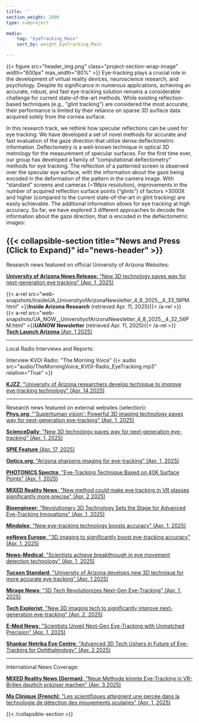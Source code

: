 ```yaml
---
title: ''
section_weight: 1000
type: subproject

media:
    tag: "EyeTracking_Main"
    sort_by: weight_EyeTracking_Main

---
```

{{< figure src="header_img.png" class="project-section-wrap-image" width="600px" max_width="80%" >}}
Eye-tracking plays a crucial role in the development of virtual reality devices, neuroscience research, and psychology. Despite its significance in numerous applications, achieving an accurate, robust, and fast eye-tracking solution remains a considerable challenge for current state-of-the-art methods. While existing reflection-based techniques (e.g., "glint tracking") are considered the most accurate, their performance is limited by their reliance on sparse 3D surface data acquired solely from the cornea surface. 

In this research track, we rethink how specular reflections can be used for eye tracking: We have developed a set of novel methods for accurate and fast evaluation of the gaze direction that utilize dense deflectometric information. Deflectometry is a well-known technique in optical 3D metrology for the measurement of specular surfaces. For the first time ever, our group has developed a family of “computational deflectometry” methods for eye tracking.  The reflection of a patterned screen is observed over the specular eye surface, with the information about the gaze being encoded in the deformation of the pattern in the camera image. With “standard” screens and cameras (~1Mpix resolution), improvements in the number of acquired reflection surface points (“glints”) of factors >3000X and higher (compared to the current state-of-the-art in glint tracking) are easily achievable. The additional information allows for eye tracking at high accuracy. So far, we have explored 3 different approaches to decode the information about the gaze direction, that is encoded in the deflectometric images: 

{{< collapsible-section title="News and Press (Click to Expand)" id="news-header" >}}
--------  
Research news featured on official University of Arizona Websites: 

[**University of Arizona News Release:** "New 3D technology paves way for next-generation eye tracking" (Apr. 1, 2025)](https://news.arizona.edu/news/new-3d-technology-paves-way-next-generation-eye-tracking)

{{< a-rel src="web-snapshots/InsideUA_UniversityofArizonaNewsletter_4_8_2025__4_33_18PM.html" >}}**Inside Arizona Research** (retrieved Apr. 11, 2025){{< /a-rel >}}   
{{< a-rel src="web-snapshots/UA_NOW__UniversityofArizonaNewsletter_4_8_2025__4_32_56PM.html" >}}**UANOW Newsletter** (retrieved Apr. 11, 2025){{< /a-rel >}}   
[**Tech Launch Arizona** (Apr. 1 2025)](https://techlaunch.arizona.edu/news/new-3d-technology-paves-way-next-generation-eye-tracking)

-------- 
Local Radio Interviews and Reports:  

Interview KVOI Radio: "The Morning Voice" 
{{< audio src="audio/TheMorningVoice_KVOI-Radio_EyeTracking.mp3" relative="True" >}}

[**KJZZ**: "University of Arizona researchers develop technique to improve eye-tracking technology" (Apr. 14 2025)](https://www.kjzz.org/education/2025-04-14/university-of-arizona-researchers-develop-technique-to-improve-eye-tracking-technology)

--------  
Research news featured on external websites (selection):  
[**Phys.org**: "'Superhuman vision': Powerful 3D imaging technology paves way for next-generation eye-tracking" (Apr. 1, 2025)](https://phys.org/news/2025-03-superhuman-vision-powerful-3d-imaging.html)  

[**ScienceDaily**: "New 3D technology paves way for next-generation eye-tracking" (Apr. 1, 2025)](https://www.sciencedaily.com/releases/2025/04/250401131530.htm) 

[**SPIE Feature** (Apr. 17, 2025)](https://www.linkedin.com/posts/spie_researchers-at-the-university-of-arizona-activity-7318746334084116480-1Hgz/?utm_source=share&utm_medium=member_android&rcm=ACoAACeIZlgBXc4HXy54dsYMarkw2HjukiFomc8)  

[**Optics.org**: "Arizona sharpens imaging for eye-tracking" (Apr. 1, 2025)](https://optics.org/news/16/4/5)    

[**PHOTONICS Spectra**: "Eye-Tracking Technique Based on 40K Surface Points" (Apr. 1, 2025)](https://www.photonics.com/Articles/Eye-Tracking_Technique_Based_on_40K_Surface_Points/p5/a70887)    

[**MIXED Reality News**: "New method could make eye tracking in VR glasses significantly more precise" (Apr. 2 2025)](https://mixed-news.com/en/new-eye-tracking-method-could-dramatically-improve-vr-headset-accuracy/)  

[**Bioengineer**: "Revolutionary 3D Technology Sets the Stage for Advanced Eye-Tracking Innovations" (Apr. 1, 2025)](https://bioengineer.org/revolutionary-3d-technology-sets-the-stage-for-advanced-eye-tracking-innovations/)  

[**Mindplex**: "New eye-tracking technology boosts accuracy" (Apr. 1, 2025)](https://magazine.mindplex.ai/mp_news/new-eye-tracking-technology-boosts-accuracy/)  

[**eeNews Europe**: "3D imaging to significantly boost eye-tracking accuracy" (Apr. 1, 2025)](https://www.eenewseurope.com/en/3d-imaging-to-significantly-boost-eye-tracking-accuracy/)  

[**News-Medical**: "Scientists achieve breakthrough in eye movement detection technology" (Apr. 1, 2025)](https://www.news-medical.net/news/20250401/Scientists-achieve-breakthrough-in-eye-movement-detection-technology.aspx)  

[**Tucson Standard**: "University of Arizona develops new 3D technique for more accurate eye tracking" (Apr. 1 2025)](https://tucsonstandard.com/stories/670754672-university-of-arizona-develops-new-3d-technique-for-more-accurate-eye-tracking)  

[**Mirage News**: "3D Tech Revolutionizes Next-Gen Eye-Tracking" (Apr. 1, 2025)](https://www.miragenews.com/3d-tech-revolutionizes-next-gen-eye-tracking-1436542/)

[**Tech Explorist**: "New 3D imaging tech to significantly improve next-generation eye-tracking" (Apr. 2, 2025)](https://www.techexplorist.com/new-3d-imaging-tech-significantly-improve-next-generation-eye-tracking/98508/)  

[**E-Med News**: "Scientists Unveil Next-Gen Eye-Tracking with Unmatched Precision" (Apr. 1, 2025)](https://emed.news/scientists-unveil-next-gen-eye-tracking-with-unmatched-precision/)  

[**Shankar Netrika Eye Centre**: "Advanced 3D Tech Ushers in Future of Eye-Tracking for Ophthalmology" (Apr. 2 2025)](https://shankarnetrika.com/advanced-3d-tech-ushers-in-future-of-eye-tracking-for-ophthalmology/)





--------  
International News Coverage:

[**MIXED Reality News (German)**: "Neue Methode könnte Eye-Tracking in VR-Brillen deutlich präziser machen" (Apr. 3 2025)](https://mixed.de/neue-methode-koennte-eye-tracking-in-vr-brillen-deutlich-praeziser-machen/)  

[**Ma Clinique (French)**: "Les scientifiques atteignent une percée dans la technologie de détection des mouvements oculaires" (Apr. 1, 2025)](https://ma-clinique.fr/les-scientifiques-atteignent-une-percee-dans-la-technologie-de-detection-des-mouvements-oculaires)  

{{< /collapsible-section >}} 




